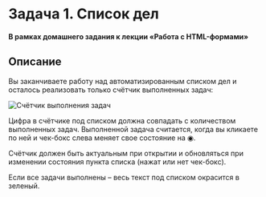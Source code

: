 # Задача 1. Список дел

#### В рамках домашнего задания к лекции «Работа с HTML-формами»

## Описание

Вы заканчиваете работу над автоматизированным списком дел и осталось реализовать только счётчик выполненных задач:

![Счётчик выполнения задач](./res/list.png)

Цифра в счётчике под списком должна совпадать с количеством выполненных задач. Выполненной задача считается, когда вы кликаете по ней и чек-бокс слева меняет свое состояние на ◉.

Счётчик должен быть актуальным при открытии и обновляться при изменении состояния пункта списка (нажат или нет чек-бокс).

Если все задачи выполнены – весь текст под списком окрасится в зеленый.

